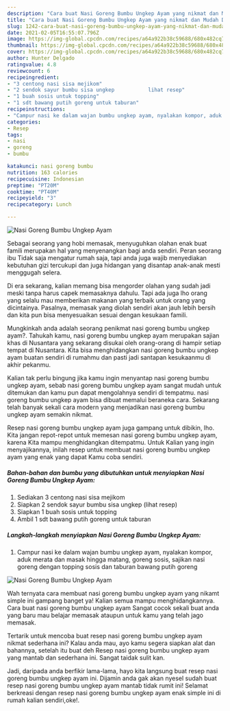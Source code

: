 ```yaml
---
description: "Cara buat Nasi Goreng Bumbu Ungkep Ayam yang nikmat dan Mudah Dibuat"
title: "Cara buat Nasi Goreng Bumbu Ungkep Ayam yang nikmat dan Mudah Dibuat"
slug: 1242-cara-buat-nasi-goreng-bumbu-ungkep-ayam-yang-nikmat-dan-mudah-dibuat
date: 2021-02-05T16:55:07.796Z
image: https://img-global.cpcdn.com/recipes/a64a922b38c59688/680x482cq70/nasi-goreng-bumbu-ungkep-ayam-foto-resep-utama.jpg
thumbnail: https://img-global.cpcdn.com/recipes/a64a922b38c59688/680x482cq70/nasi-goreng-bumbu-ungkep-ayam-foto-resep-utama.jpg
cover: https://img-global.cpcdn.com/recipes/a64a922b38c59688/680x482cq70/nasi-goreng-bumbu-ungkep-ayam-foto-resep-utama.jpg
author: Hunter Delgado
ratingvalue: 4.8
reviewcount: 6
recipeingredient:
- "3 centong nasi sisa mejikom"
- "2 sendok sayur bumbu sisa ungkep           lihat resep"
- "1 buah sosis untuk topping"
- "1 sdt bawang putih goreng untuk taburan"
recipeinstructions:
- "Campur nasi ke dalam wajan bumbu ungkep ayam, nyalakan kompor, aduk merata dan masak hingga matang, goreng sosis, sajikan nasi goreng dengan topping sosis dan taburan bawang putih goreng"
categories:
- Resep
tags:
- nasi
- goreng
- bumbu

katakunci: nasi goreng bumbu 
nutrition: 163 calories
recipecuisine: Indonesian
preptime: "PT20M"
cooktime: "PT40M"
recipeyield: "3"
recipecategory: Lunch

---
```



![Nasi Goreng Bumbu Ungkep Ayam](https://img-global.cpcdn.com/recipes/a64a922b38c59688/680x482cq70/nasi-goreng-bumbu-ungkep-ayam-foto-resep-utama.jpg)

Sebagai seorang yang hobi memasak, menyuguhkan olahan enak buat famili merupakan hal yang menyenangkan bagi anda sendiri. Peran seorang ibu Tidak saja mengatur rumah saja, tapi anda juga wajib menyediakan kebutuhan gizi tercukupi dan juga hidangan yang disantap anak-anak mesti menggugah selera.

Di era  sekarang, kalian memang bisa mengorder olahan yang sudah jadi meski tanpa harus capek memasaknya dahulu. Tapi ada juga lho orang yang selalu mau memberikan makanan yang terbaik untuk orang yang dicintainya. Pasalnya, memasak yang diolah sendiri akan jauh lebih bersih dan kita pun bisa menyesuaikan sesuai dengan kesukaan famili. 



Mungkinkah anda adalah seorang penikmat nasi goreng bumbu ungkep ayam?. Tahukah kamu, nasi goreng bumbu ungkep ayam merupakan sajian khas di Nusantara yang sekarang disukai oleh orang-orang di hampir setiap tempat di Nusantara. Kita bisa menghidangkan nasi goreng bumbu ungkep ayam buatan sendiri di rumahmu dan pasti jadi santapan kesukaanmu di akhir pekanmu.

Kalian tak perlu bingung jika kamu ingin menyantap nasi goreng bumbu ungkep ayam, sebab nasi goreng bumbu ungkep ayam sangat mudah untuk ditemukan dan kamu pun dapat mengolahnya sendiri di tempatmu. nasi goreng bumbu ungkep ayam bisa dibuat memalui beraneka cara. Sekarang telah banyak sekali cara modern yang menjadikan nasi goreng bumbu ungkep ayam semakin nikmat.

Resep nasi goreng bumbu ungkep ayam juga gampang untuk dibikin, lho. Kita jangan repot-repot untuk memesan nasi goreng bumbu ungkep ayam, karena Kita mampu menghidangkan ditempatmu. Untuk Kalian yang ingin menyajikannya, inilah resep untuk membuat nasi goreng bumbu ungkep ayam yang enak yang dapat Kamu coba sendiri.

<!--inarticleads1-->

##### Bahan-bahan dan bumbu yang dibutuhkan untuk menyiapkan Nasi Goreng Bumbu Ungkep Ayam:

1. Sediakan 3 centong nasi sisa mejikom
1. Siapkan 2 sendok sayur bumbu sisa ungkep           (lihat resep)
1. Siapkan 1 buah sosis untuk topping
1. Ambil 1 sdt bawang putih goreng untuk taburan




<!--inarticleads2-->

##### Langkah-langkah menyiapkan Nasi Goreng Bumbu Ungkep Ayam:

1. Campur nasi ke dalam wajan bumbu ungkep ayam, nyalakan kompor, aduk merata dan masak hingga matang, goreng sosis, sajikan nasi goreng dengan topping sosis dan taburan bawang putih goreng
<img src="https://img-global.cpcdn.com/steps/e0cb5ca08c838b17/160x128cq70/nasi-goreng-bumbu-ungkep-ayam-langkah-memasak-1-foto.jpg" alt="Nasi Goreng Bumbu Ungkep Ayam">



Wah ternyata cara membuat nasi goreng bumbu ungkep ayam yang nikamt simple ini gampang banget ya! Kalian semua mampu menghidangkannya. Cara buat nasi goreng bumbu ungkep ayam Sangat cocok sekali buat anda yang baru mau belajar memasak ataupun untuk kamu yang telah jago memasak.

Tertarik untuk mencoba buat resep nasi goreng bumbu ungkep ayam nikmat sederhana ini? Kalau anda mau, ayo kamu segera siapkan alat dan bahannya, setelah itu buat deh Resep nasi goreng bumbu ungkep ayam yang mantab dan sederhana ini. Sangat taidak sulit kan. 

Jadi, daripada anda berfikir lama-lama, hayo kita langsung buat resep nasi goreng bumbu ungkep ayam ini. Dijamin anda gak akan nyesel sudah buat resep nasi goreng bumbu ungkep ayam mantab tidak rumit ini! Selamat berkreasi dengan resep nasi goreng bumbu ungkep ayam enak simple ini di rumah kalian sendiri,oke!.


